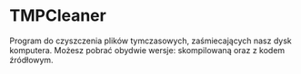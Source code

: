 # TMPCleaner
Program do czyszczenia plików tymczasowych, zaśmiecających nasz dysk komputera. Możesz pobrać obydwie wersje: skompilowaną oraz z kodem źródłowym.
